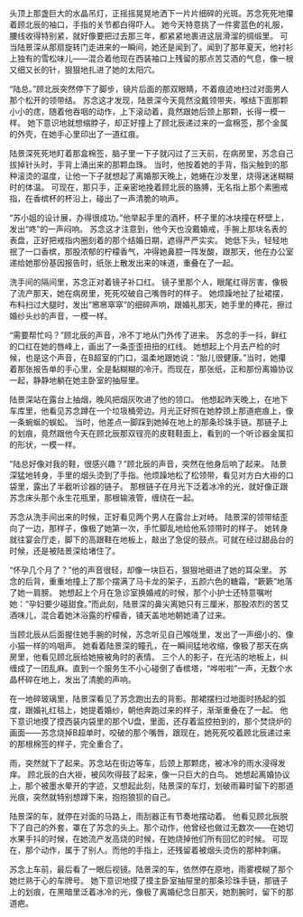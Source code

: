 头顶上那盏巨大的水晶吊灯，正摇摇晃晃地洒下一片片细碎的光斑。苏念死死地攥着顾北辰的袖口，手指的关节都白得吓人。
她今天特意挑了一件雾蓝色的礼服，腰线收得特别紧，就好像要把过去那三年，都紧紧地裹进这层滑溜的绸缎里。
可当陆景深从那扇旋转门走进来的一瞬间，她还是闻到了。闻到了那年夏天，他衬衫上独有的雪松味儿——混合着他现在西装袖口上残留的那点苦艾酒的气息，像一根又细又长的针，狠狠地扎进了她的太阳穴。

“陆总。”顾北辰突然停下了脚步，镜片后面的那双眼睛，不着痕迹地扫过对面男人那个松开的领带结。
苏念这才发现，陆景深今天竟然没戴领带夹，喉结下面那颗小小的痣，随着他吞咽的动作，上下滚动着，竟然跟她后颈上那颗，长得一模一样。
她下意识地就想缩脖子，却正好撞上了顾北辰递过来的一盒棉签，那个金属的外壳，在她手心里印出了一道红痕。

陆景深死死地盯着那盒棉签，脑子里一下子就闪过了三天前，在病房里，苏念自己拔掉针头时，手背上涌出来的那颗血珠。
当时，他按着她的手背，指尖触到的那种滚烫的温度，让他一下子就想起了离婚那天晚上，她蜷在沙发里，烧得迷迷糊糊时的体温。
可现在，那只手，正亲密地挽着顾北辰的胳膊，无名指上那个素圈戒指，在香槟杯的杯沿上，碰出了一声清脆的响声。

“苏小姐的设计展，办得很成功。”他举起手里的酒杯，杯子里的冰块撞在杯壁上，发出“咚”的一声闷响。
苏念这才注意到，他今天也没戴婚戒，手腕上那块名表的表盘，正好把戒指内圈刻着的那个结婚日期，遮得严严实实。
她低下头，轻轻地抿了一口香槟，那股浓郁的柠檬香气，冲得她鼻腔一阵发酸，跟那天，他在办公室递给她那份基因报告时，纸张上散发出来的味道，重叠在了一起。

洗手间的隔间里，苏念正对着镜子补口红。
镜子里那个人，眼尾红得厉害，像极了流产那天，她在病房里，死死咬破自己嘴唇时的样子。
她烦躁地扯了扯裙摆，布料扫过大腿时，发出“窸窸窣窣”的细碎声响，跟婚礼那天，她手里的捧花，擦过婚纱头纱的声音，一模一样。

“需要帮忙吗？”顾北辰的声音，冷不丁地从门外传了进来。
苏念的手一抖，鲜红的口红在她的唇峰上，画出了一条歪歪扭扭的红线。
她想起上个月去产检的时候，也是这个声音，在B超室的门口，温柔地跟她说：“胎儿很健康。”当时，她攥着那张报告单的手心里，全是黏糊糊的冷汗。而现在，那张纸，正和那份离婚协议一起，静静地躺在她主卧室的抽屉里。

陆景深站在露台上抽烟，晚风把烟灰吹进了他的领口。
他想起昨天晚上，在地下车库里，他看见苏念蹲在一个垃圾桶旁边。月光正好照在她脖颈上那道疤痕上，像一条蜿蜒的蜈蚣。
当时，他差点一脚踩到她掉在地上的那条珍珠手链。那链子上的划痕，竟然跟他今天在顾北辰那双锃亮的皮鞋鞋面上，看到的一个听诊器金属扣的形状，一模一样。

“陆总好像对我的鞋，很感兴趣？”顾北辰的声音，突然在他身后响了起来。
陆景深猛地转身，手里的烟头烫到了手指。他烦躁地松了松领带，看见对方白大褂的口袋里，露出了半截听诊器的链子。
那根链子在月光下泛着冰冷的光，就好像正跟苏念床头那个永生花瓶里，那根输液管，缠绕在一起。

苏念从洗手间出来的时候，正好看见两个男人在露台上对峙。
陆景深的领带结歪向了一边，那样子，像极了她第一次，手忙脚乱地给他系领带时的样子。
她转身就往宴会厅走，脚下的高跟鞋在地板上，敲出了急促的鼓点。可就在经过甜品台的时候，还是被陆景深给堵住了。

“怀孕几个月了？”他的声音很轻，却像一块巨石，狠狠地砸进了她的耳朵里。
苏念的后背，重重地撞上了那个摆满了马卡龙的架子，五颜六色的糖霜，“簌簌”地落了她一肩膀。
她想起上个月在急诊室换婚戒的时候，那个小护士还特意嘱咐她：“孕妇要少碰甜食。”而此刻，陆景深的鼻尖离她只有三厘米，那股浓烈的苦艾酒味儿，混合着她沐浴露的柠檬香，铺天盖地地朝她涌了过来。

当顾北辰从后面握住她手腕的时候，苏念听见自己喉咙里，发出了一声细小的、像小猫一样的呜咽声。
她看着陆景深的瞳孔，在一瞬间猛地收缩，像极了那天在病房里，他看见顾北辰给她掖被角时的表情。
三个人的影子，在光洁的地板上，纠缠成了一团乱麻。直到一个服务生不小心碰倒了香槟塔，“哗啦啦”一声，无数个水晶杯碎在地上，发出了清脆的声响。

在一地碎玻璃里，陆景深看见了苏念跑出去的背影。那裙摆扫过地面时扬起的弧度，跟婚礼红毯上，她提着婚纱，朝他奔跑过来的样子，渐渐重叠在了一起。
他下意识地摸了摸西装内袋里的那个U盘，里面，还存着监控拍到的，那个焚烧炉的画面——苏念烧掉B超单时，咬破的那个嘴唇，跟现在，她死死咬着顾北辰递过来的那根棉签的样子，完全重合了。

雨，突然就下了起来。苏念站在街边等车，后颈上那颗痣，被冰冷的雨水浸得发痒。
顾北辰的白大褂，被风吹得鼓了起来，像一只巨大的白鸟。
她想起离婚协议上，那个被墨水晕开的字迹，又想起此刻，陆景深的车灯，划破雨幕时留下的那道光痕，突然就特别想蹲下来，抱抱狼狈的自己。

陆景深的车，就停在对面的马路上，雨刮器正有节奏地摆动着。
他看见顾北辰脱下了自己的外套，罩在了苏念的头上。那个动作，他曾经也做过无数次——在她切水果手抖的时候，在她流产发高烧的时候，在她烧掉他们所有回忆的时候。
可现在，那个动作，属于了别人。而他的手指上，还残留着被烟头烫伤的那种刺痛。

苏念上车前，最后看了一眼后视镜。陆景深的车，依然停在原地，雨雾模糊了那个她烂熟于心的车牌号。
她下意识地摸了摸主卧室抽屉里的那条珍珠手链，那链子上的划痕，在黑暗里泛着冰冷的光，像极了离婚纪念日那天，她割腕时，留下的那道疤。
